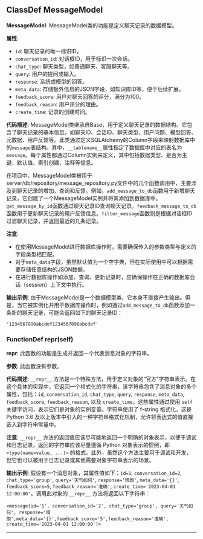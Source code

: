 ## ClassDef MessageModel
**MessageModel**: MessageModel类的功能是定义聊天记录的数据模型。

**属性**:
- `id`: 聊天记录的唯一标识ID。
- `conversation_id`: 对话框ID，用于标识一次会话。
- `chat_type`: 聊天类型，如普通聊天、客服聊天等。
- `query`: 用户的提问或输入。
- `response`: 系统或模型的回答。
- `meta_data`: 存储额外信息的JSON字段，如知识库ID等，便于后续扩展。
- `feedback_score`: 用户对聊天回答的评分，满分为100。
- `feedback_reason`: 用户评分的理由。
- `create_time`: 记录的创建时间。

**代码描述**:
MessageModel类继承自Base，用于定义聊天记录的数据结构。它包含了聊天记录的基本信息，如聊天ID、会话ID、聊天类型、用户问题、模型回答、元数据、用户反馈等。此类通过定义SQLAlchemy的Column字段来映射数据库中的`message`表结构。其中，`__tablename__`属性指定了数据库中对应的表名为`message`。每个属性都通过Column实例来定义，其中包括数据类型、是否为主键、默认值、索引创建、注释等信息。

在项目中，MessageModel类被用于server/db/repository/message_repository.py文件中的几个函数调用中，主要涉及到聊天记录的增加、查询和反馈。例如，`add_message_to_db`函数用于新增聊天记录，它创建了一个MessageModel实例并将其添加到数据库中。`get_message_by_id`函数通过聊天记录ID查询聊天记录。`feedback_message_to_db`函数用于更新聊天记录的用户反馈信息。`filter_message`函数则是根据对话框ID过滤聊天记录，并返回最近的几条记录。

**注意**:
- 在使用MessageModel进行数据库操作时，需要确保传入的参数类型与定义的字段类型相匹配。
- 对于`meta_data`字段，虽然默认值为一个空字典，但在实际使用中可以根据需要存储任意结构的JSON数据。
- 在进行数据库操作如添加、查询、更新记录时，应确保操作在正确的数据库会话（session）上下文中执行。

**输出示例**:
由于MessageModel是一个数据模型类，它本身不直接产生输出。但是，当它被实例化并用于数据库操作时，例如通过`add_message_to_db`函数添加一条新的聊天记录，可能会返回如下的聊天记录ID：
```
'1234567890abcdef1234567890abcdef'
```
### FunctionDef __repr__(self)
**__repr__**: 此函数的功能是生成并返回一个代表消息对象的字符串。

**参数**: 此函数没有参数。

**代码描述**: `__repr__` 方法是一个特殊方法，用于定义对象的“官方”字符串表示。在这个具体的实现中，它返回一个格式化的字符串，该字符串包含了消息对象的多个属性，包括：`id`, `conversation_id`, `chat_type`, `query`, `response`, `meta_data`, `feedback_score`, `feedback_reason`, 以及 `create_time`。这些属性通过使用 `self` 关键字访问，表示它们是对象的实例变量。字符串使用了 f-string 格式化，这是 Python 3.6 及以上版本中引入的一种字符串格式化机制，允许将表达式的值直接嵌入到字符串常量中。

**注意**: `__repr__` 方法的返回值应该尽可能地返回一个明确的对象表示，以便于调试和日志记录。返回的字符串应该尽量遵循 Python 对象表示的惯例，即 `<type(name=value, ...)>` 的格式。此外，虽然这个方法主要用于调试和开发，但它也可以被用于日志记录或其他需要对象字符串表示的场景。

**输出示例**: 假设有一个消息对象，其属性值如下：`id=1`, `conversation_id=2`, `chat_type='group'`, `query='天气如何'`, `response='晴朗'`, `meta_data='{}'`, `feedback_score=5`, `feedback_reason='准确'`, `create_time='2023-04-01 12:00:00'`。调用此对象的 `__repr__` 方法将返回以下字符串：

```
<message(id='1', conversation_id='2', chat_type='group', query='天气如何', response='晴朗',meta_data='{}',feedback_score='5',feedback_reason='准确', create_time='2023-04-01 12:00:00')>
```
***
